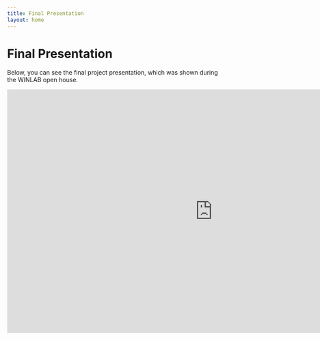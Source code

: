 ```yaml
---
title: Final Presentation
layout: home
---
```


# Final Presentation

Below, you can see the final project presentation,
which was shown during the WINLAB open house.

<iframe src="https://docs.google.com/presentation/d/e/2PACX-1vRNA-Umyn33pRD5CRh722p6939at0Ner60JMSIjiX0GsffLQw1i4rXu9FwDFhNN3T73bR5lJRdTHoHn/pubembed?start=false&loop=false&delayms=3000" frameborder="0" width="960" height="569" allowfullscreen="true" mozallowfullscreen="true" webkitallowfullscreen="true"></iframe>
